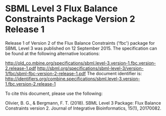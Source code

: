 # SBML Level 3 Flux Balance Constraints Package Version 2 Release 1
Release 1 of Version 2 of the Flux Balance Constraints ('fbc') package for SBML Level 3 was published on 12 September 2015. The specification can be found at the following alternative locations:

http://old_co.mbine.org/specifications/sbml.level-3.version-1.fbc.version-2.release-1.pdf
http://sbml.org/specifications/sbml-level-3/version-1/fbc/sbml-fbc-version-2-release-1.pdf
The document identifier is: http://identifiers.org/combine.specifications/sbml.level-3.version-1.fbc.version-2.release-1

To cite this document, please use the following:

Olivier, B. G., & Bergmann, F. T. (2018). SBML Level 3 Package: Flux Balance Constraints version 2. Journal of Integrative Bioinformatics, 15(1), 20170082.